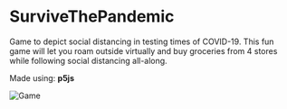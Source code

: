 # SurviveThePandemic
Game to depict social distancing in testing times of COVID-19. This fun game will let you roam outside virtually and buy groceries from 4 stores while following social distancing all-along.

Made using: **p5js**

![Game](covid.gif)